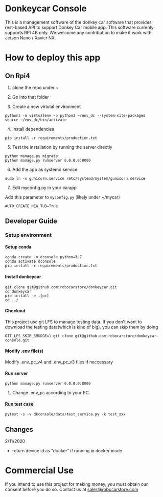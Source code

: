 # Donkeycar Console

This is a management software of the donkey car software that provides
rest-based API to support Donkey Car mobile app. This software currenly supports
RPI 4B only. We welcome any contribution to make it work with Jetson Nano /
Xavier NX.

# How to deploy this app

## On Rpi4

1. clone the repo under ~
2. Go into that folder

3. Create a new virtutal environment

```
python3 -m virtualenv -p python3 ~/env_dc --system-site-packages
source ~/env_dc/bin/activate
```

4. Install dependencies

```
pip install -r requirements/production.txt
```

5. Test the installation by running the server directly

```
python manage.py migrate
python manage.py runserver 0.0.0.0:8000
```

6. Add the app as systemd service

```
sudo ln -s gunicorn.service /etc/systemd/system/gunicorn.service
```

7. Edit myconfig.py in your carapp 

Add this parameter to `myconfig.py` (likely under ~/mycar) 

```
AUTO_CREATE_NEW_TUB=True
```

## Developer Guide

### Setup environment

#### Setup conda

```
conda create -n dconsole python=3.7
conda activate dconsole
pip install -r requirements/production.txt
```
#### Install donkeycar
```
git clone git@github.com:robocarstore/donkeycar.git
cd donkeycar
pip install -e .[pc]
cd ../
```

#### Checkout

This project use git LFS to manage testing data. If you don't want to download the testing data(which is kind of big), you can skip them by doing

`GIT_LFS_SKIP_SMUDGE=1 git clone git@github.com:robocarstore/donkeycar-console.git`

#### Modify .env file(s)
Modify .env_pc_v4 and .env_pc_v3 files if neccessary

#### Run server

```
python manage.py runserver 0.0.0.0:8000
```

1. Change .env_pc according to your PC.

#### Run test case

```
pytest -s -v dkconsole/data/test_service.py -k test_xxx
```

## Changes

2/11/2020

- return device id as "docker" if running in docker mode

# Commercial Use

If you intend to use this project for making money, you must obtain our consent before you do so. Contact us at sales@robocarstore.com
